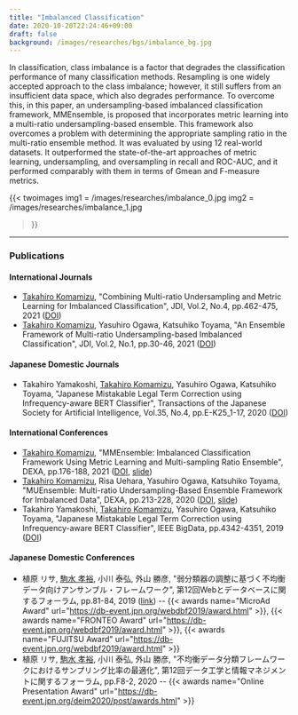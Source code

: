 ```yaml
---
title: "Imbalanced Classification"
date: 2020-10-20T22:24:46+09:00
draft: false
background: /images/researches/bgs/imbalance_bg.jpg
---
```


In classification, class imbalance is a factor that degrades 
the classification performance of many classification methods.
Resampling is one widely accepted approach to the class imbalance;
however, it still suffers from an insufficient data space,
which also degrades performance.
To overcome this, in this paper, an undersampling-based imbalanced
classification framework, MMEnsemble, is proposed that incorporates 
metric learning into a multi-ratio undersampling-based ensemble.
This framework also overcomes a problem with determining the appropriate
sampling ratio in the multi-ratio ensemble method.
It was evaluated by using 12 real-world datasets.
It outperformed the state-of-the-art approaches of metric learning,
undersampling, and oversampling in recall and ROC-AUC,
and it performed comparably with them in terms of Gmean and F-measure metrics.

{{< twoimages
	img1 = /images/researches/imbalance_0.jpg
	img2 = /images/researches/imbalance_1.jpg
>}}

----
### Publications
#### International Journals
- [Takahiro Komamizu](/), "Combining Multi-ratio Undersampling and Metric Learning for Imbalanced Classification", JDI, Vol.2, No.4, pp.462-475, 2021 ([DOI](https://doi.org/10.26421/JDI2.4-5))
- [Takahiro Komamizu](/), Yasuhiro Ogawa, Katsuhiko Toyama, "An Ensemble Framework of Multi-ratio Undersampling-based Imbalanced Classification", JDI, Vol.2, No.1, pp.30-46, 2021 ([DOI](http://www.rintonpress.com/xjdi2/xjdi2-1/030-046.pdf))

#### Japanese Domestic Journals 
- Takahiro Yamakoshi, [Takahiro Komamizu](/), Yasuhiro Ogawa, Katsuhiko Toyama, "Japanese Mistakable Legal Term Correction using Infrequency-aware BERT Classifier", Transactions of the Japanese Society for Artificial Intelligence, Vol.35, No.4, pp.E-K25_1-17, 2020 ([DOI](https://doi.org/10.1527/tjsai.E-K25))

#### International Conferences
- [Takahiro Komamizu](/), "MMEnsemble: Imbalanced Classification Framework Using Metric Learning and Multi-sampling Ratio Ensemble", DEXA, pp.176-188, 2021 ([DOI](https://doi.org/10.1007/978-3-030-86475-0_18), [slide](/pdfs/DEXA2021.pdf))
- [Takahiro Komamizu](/), Risa Uehara, Yasuhiro Ogawa, Katsuhiko Toyama, "MUEnsemble: Multi-ratio Undersampling-Based Ensemble Framework for Imbalanced Data", DEXA, pp.213-228, 2020 ([DOI](https://doi.org/10.1007/978-3-030-59051-2_14), [slide](/pdfs/DEXA2020.pdf))
- Takahiro Yamakoshi, [Takahiro Komamizu](/), Yasuhiro Ogawa, Katsuhiko Toyama, "Japanese Mistakable Legal Term Correction using Infrequency-aware BERT Classifier", IEEE BigData, pp.4342-4351, 2019 ([DOI](https://doi.org/10.1109/BigData47090.2019.9006511))

#### Japanese Domestic Conferences
- 植原 リサ, [駒水 孝裕](/), 小川 泰弘, 外山 勝彦, "弱分類器の調整に基づく不均衡データ向けアンサンブル・フレームワーク", 第12回Webとデータベースに関するフォーラム, pp.81-84, 2019 ([link](https://ipsj.ixsq.nii.ac.jp/ej/index.php?active_action=repository_view_main_item_detail&page_id=13&block_id=8&item_id=199066&item_no=1)) -- {{< awards name="MicroAd Award" url="https://db-event.jpn.org/webdbf2019/award.html" >}}, {{< awards name="FRONTEO Award" url="https://db-event.jpn.org/webdbf2019/award.html" >}}, {{< awards name="FUJITSU Award" url="https://db-event.jpn.org/webdbf2019/award.html" >}}
- 植原 リサ, [駒水 孝裕](/), 小川 泰弘, 外山 勝彦, "不均衡データ分類フレームワークにおけるサンプリング比率の最適化", 第12回データ工学と情報マネジメントに関するフォーラム, pp.F8-2, 2020 -- {{< awards name="Online Presentation Award" url="https://db-event.jpn.org/deim2020/post/awards.html" >}}
